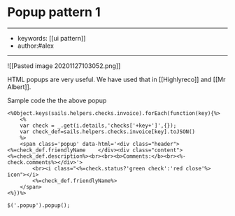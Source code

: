 # Popup pattern 1
---
- keywords: [[ui pattern]]
- author:#alex
---
![[Pasted image 20201127103052.png]]

HTML popups are very useful. We have used that in [[Highlyreco]] and [[Mr Albert]]. 

Sample code the the above popup
```
<%Object.keys(sails.helpers.checks.invoice).forEach(function(key){%>
	<%
	var check = _.get(i.details,'checks['+key+']',{});
	var check_def=sails.helpers.checks.invoice[key].toJSON()
	%>
	<span class='popup' data-html='<div class="header"><%=check_def.friendlyName 	</div><div class="content"><%=check_def.description%><br><br><b>Comments:</b><br><%-check.comments%></div>'>
		<br><i class="<%=check.status?'green check':'red close'%> icon"></i>
		<%=check_def.friendlyName%>
	</span>
<%})%>

```

```
$('.popup').popup();
```